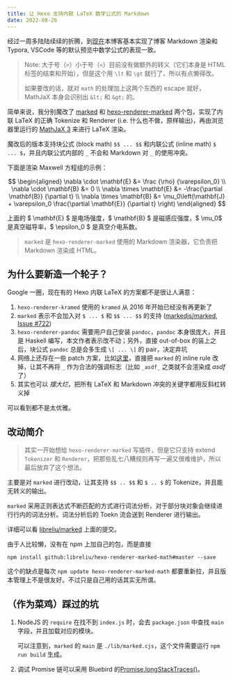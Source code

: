 ```yaml
---
title: 让 Hexo 支持内联 LaTeX 数学公式的 Markdown
date: 2022-08-26
---
```


经过一周多陆陆续续的折腾，到[现在](https://github.com/libreliu/libreliu.github.io/commit/627caa945440bed93a3fe69a90a932a84f7dceb0)本博客基本实现了博客 Markdown 渲染和 Typora, VSCode 等的默认预览中数学公式的表现一致。

> Note: 大于号（`>`）小于号（`<`）目前没有做额外的转义（它们本身是 HTML 标签的结束和开始），但是这个用 `\lt` 和 `\gt` 就行了，所以有点懒得改。
> 
> 如果要改的话，就对 `math` 的处理加上这两个东西的 escape 就好，MathJaX 本身会识别出 `&lt;` 和 `&gt;` 的。

简单来说，我分别魔改了 [marked](https://github.com/libreliu/marked) 和 [hexo-renderer-marked](https://github.com/libreliu/hexo-renderer-marked-math) 两个包，实现了内联 LaTeX 的正确 Tokenize 和 Renderer (i.e. 什么也不做，原样输出)，再由浏览器里运行的 [MathJaX 3](https://github.com/libreliu/libreliu.github.io/commit/9523cf2ec2de2888fee50f2e9925313f96da5a35) 来进行 LaTeX 渲染。

魔改后的版本支持块公式 (block math) `$$ ... $$` 和内联公式 (inline math) `$ ... $`，并且内联公式内部的 `_` 不会和 Markdown 对 `_` 的使用冲突。

下面是渲染 Maxwell 方程组的示例：

$$
\begin{aligned}
\nabla \cdot \mathbf{E} &= \frac {\rho} {\varepsilon_0} \\
\nabla \cdot \mathbf{B} &= 0 \\
\nabla \times \mathbf{E} &= -\frac{\partial \mathbf{B}} {\partial t} \\
\nabla \times \mathbf{B} &= \mu_0\left(\mathbf{J} + \varepsilon_0 \frac{\partial \mathbf{E}} {\partial t} \right) 
\end{aligned}
$$

上面的 $ \mathbf{E} $ 是电场强度，$ \mathbf{B} $ 是磁感应强度，$ \mu_0$ 是真空磁导率，$ \epsilon_0 $ 是真空介电系数。

> `marked` 是 `hexo-renderer-marked` 使用的 Markdown 渲染器，它负责把 Markdown 渲染成 HTML。

## 为什么要新造一个轮子？

Google 一圈，现在有的 Hexo 内联 LaTeX 的方案都不是很让人满意：
1. `hexo-renderer-kramed` 使用的 `kramed` 从 2016 年开始已经没有再更新了
2. `marked` 表示不会加入对 `$ ... $` 和 `$$ ... $$` 的支持 ([markedjs/marked, Issue #722](https://github.com/markedjs/marked/issues/722))
3. `hexo-renderer-pandoc` 需要用户自己安装 `pandoc`，`pandoc` 本身很庞大，并且是 Haskell 编写，本文作者表示改不动；另外，直接 out-of-box 的装上之后，块公式 `pandoc` 总是会多生成 `\[ ... \]` 的 pair，决定弃坑
4. 网络上还存在一些 patch 方案，比如[这里](https://alexsixdegrees.github.io/2017/03/11/letaxinmarkdown/)，直接把 `marked` 的 inline rule 改掉，让其不再将 `_` 作为合法的强调标志（比如 `_asdf_` 之类就不会渲染成 _asdf_ 了）
5. 其实也可以 *摆大烂*，把所有 LaTeX 和 Markdown 冲突的关键字都用反斜杠转义掉

可以看到都不是太优雅。

## 改动简介

> 其实一开始想给 `hexo-renderer-marked` 写插件，但是它只支持 extend `Tokenizer` 和 `Renderer`，把那些乱七八糟规则再写一遍又很难维护，所以最后放弃了这个想法。

主要是对 `marked` 进行改动，让其支持 `$$ .. $$` 和 `$ .. $` 的 Tokenize，并且能无转义的输出。

`marked` 采用正则表达式不断匹配的方式进行词法分析，对于部分块对象会继续进行行内的词法分析。词法分析后的 Toekn 流会送到 Renderer 进行输出。

详细可以看 [libreliu/marked](https://github.com/libreliu/marked) 上面的提交。

由于人比较懒，没有在 npm 上加自己的包，而是直接

```
npm install github:libreliu/hexo-renderer-marked-math#master --save
```

这个的缺点是每次 `npm update hexo-renderer-marked-math` 都要重新拉，并且版本管理上不是很友好。不过只是自己用的话其实无所谓。

## （作为菜鸡）踩过的坑
1. NodeJS 的 `require` 在找不到 `index.js` 时，会去 `package.json` 中查找 `main` 字段，并且加载对应的模块。

   可以注意到，`marked` 的 `main` 是 `./lib/marked.cjs`，这个文件需要运行 `npm run build` 生成。
2. 调试 Promise 链可以采用 Bluebird 的[Promise.longStackTraces()](http://bluebirdjs.com/docs/api/promise.longstacktraces.html)。

